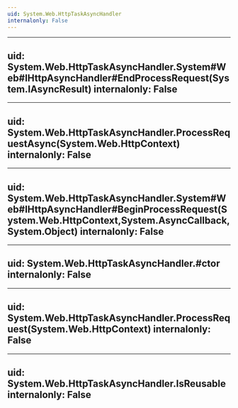```yaml
---
uid: System.Web.HttpTaskAsyncHandler
internalonly: False
---
```


---
uid: System.Web.HttpTaskAsyncHandler.System#Web#IHttpAsyncHandler#EndProcessRequest(System.IAsyncResult)
internalonly: False
---

---
uid: System.Web.HttpTaskAsyncHandler.ProcessRequestAsync(System.Web.HttpContext)
internalonly: False
---

---
uid: System.Web.HttpTaskAsyncHandler.System#Web#IHttpAsyncHandler#BeginProcessRequest(System.Web.HttpContext,System.AsyncCallback,System.Object)
internalonly: False
---

---
uid: System.Web.HttpTaskAsyncHandler.#ctor
internalonly: False
---

---
uid: System.Web.HttpTaskAsyncHandler.ProcessRequest(System.Web.HttpContext)
internalonly: False
---

---
uid: System.Web.HttpTaskAsyncHandler.IsReusable
internalonly: False
---
